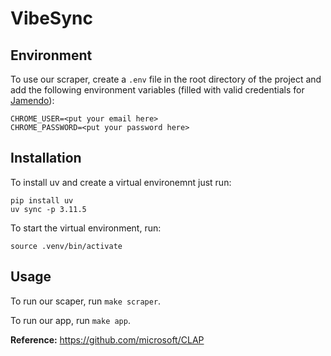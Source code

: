 # VibeSync
## Environment
To use our scraper, create a `.env` file in the root directory of the project and add the following environment variables (filled with valid credentials for [Jamendo](https://jamendo.com/)):
```
CHROME_USER=<put your email here>
CHROME_PASSWORD=<put your password here>
```

## Installation
To install uv and create a virtual environemnt just run:
```shell
pip install uv
uv sync -p 3.11.5
```
To start the virtual environment, run:
```shell
source .venv/bin/activate
```

## Usage
To run our scaper, run `make scraper`.

To run our app, run `make app`.

**Reference:** https://github.com/microsoft/CLAP